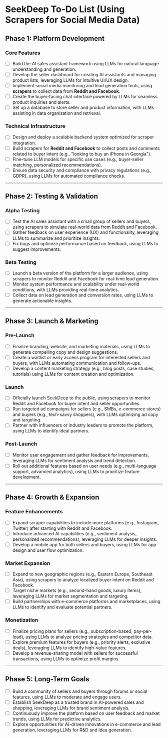 # SeekDeep To-Do List (Using Scrapers for Social Media Data)

## **Phase 1: Platform Development**
### Core Features
- [ ] Build the AI sales assistant framework using LLMs for natural language understanding and generation.
- [ ] Develop the seller dashboard for creating AI assistants and managing product lists, leveraging LLMs for intuitive UI/UX design.
- [ ] Implement social media monitoring and lead generation tools, using **scrapers** to collect data from **Reddit and Facebook**.
- [ ] Create the buyer-facing chat interface powered by LLMs for seamless product inquiries and alerts.
- [ ] Set up a database to store seller and product information, with LLMs assisting in data organization and retrieval.

### Technical Infrastructure
- [ ] Design and deploy a scalable backend system optimized for scraper integration.
- [ ] Build scrapers for **Reddit and Facebook** to collect posts and comments related to buyer intent (e.g., "looking to buy an iPhone in Georgia").
- [ ] Fine-tune LLM models for specific use cases (e.g., buyer-seller matching, personalized recommendations).
- [ ] Ensure data security and compliance with privacy regulations (e.g., GDPR), using LLMs for automated compliance checks.

---

## **Phase 2: Testing & Validation**
### Alpha Testing
- [ ] Test the AI sales assistant with a small group of sellers and buyers, using scrapers to simulate real-world data from Reddit and Facebook.
- [ ] Gather feedback on user experience (UX) and functionality, leveraging LLMs to summarize and prioritize insights.
- [ ] Fix bugs and optimize performance based on feedback, using LLMs to suggest improvements.

### Beta Testing
- [ ] Launch a beta version of the platform for a larger audience, using scrapers to monitor Reddit and Facebook for real-time lead generation.
- [ ] Monitor system performance and scalability under real-world conditions, with LLMs providing real-time analytics.
- [ ] Collect data on lead generation and conversion rates, using LLMs to generate actionable insights.

---

## **Phase 3: Launch & Marketing**
### Pre-Launch
- [ ] Finalize branding, website, and marketing materials, using LLMs to generate compelling copy and design suggestions.
- [ ] Create a waitlist or early access program for interested sellers and buyers, with LLMs automating communication and follow-ups.
- [ ] Develop a content marketing strategy (e.g., blog posts, case studies, tutorials) using LLMs for content creation and optimization.

### Launch
- [ ] Officially launch SeekDeep to the public, using scrapers to monitor Reddit and Facebook for buyer intent and seller opportunities.
- [ ] Run targeted ad campaigns for sellers (e.g., SMBs, e-commerce stores) and buyers (e.g., tech-savvy shoppers), with LLMs optimizing ad copy and targeting.
- [ ] Partner with influencers or industry leaders to promote the platform, using LLMs to identify ideal partners.

### Post-Launch
- [ ] Monitor user engagement and gather feedback for improvements, leveraging LLMs for sentiment analysis and trend detection.
- [ ] Roll out additional features based on user needs (e.g., multi-language support, advanced analytics), using LLMs to prioritize feature development.

---

## **Phase 4: Growth & Expansion**
### Feature Enhancements
- [ ] Expand scraper capabilities to include more platforms (e.g., Instagram, Twitter) after starting with Reddit and Facebook.
- [ ] Introduce advanced AI capabilities (e.g., sentiment analysis, personalized recommendations), leveraging LLMs for deeper insights.
- [ ] Develop a mobile app for both sellers and buyers, using LLMs for app design and user flow optimization.

### Market Expansion
- [ ] Expand to new geographic regions (e.g., Eastern Europe, Southeast Asia), using scrapers to analyze localized buyer intent on Reddit and Facebook.
- [ ] Target niche markets (e.g., second-hand goods, luxury items), leveraging LLMs for market segmentation and targeting.
- [ ] Build partnerships with e-commerce platforms and marketplaces, using LLMs to identify and evaluate potential partners.

### Monetization
- [ ] Finalize pricing plans for sellers (e.g., subscription-based, pay-per-lead), using LLMs to analyze pricing strategies and competitor data.
- [ ] Explore premium features for buyers (e.g., priority alerts, exclusive deals), leveraging LLMs to identify high-value features.
- [ ] Develop a revenue-sharing model with sellers for successful transactions, using LLMs to optimize profit margins.

---

## **Phase 5: Long-Term Goals**
- [ ] Build a community of sellers and buyers through forums or social features, using LLMs to moderate and engage users.
- [ ] Establish SeekDeep as a trusted brand in AI-powered sales and shopping, leveraging LLMs for brand sentiment analysis.
- [ ] Continuously improve the platform based on user feedback and market trends, using LLMs for predictive analytics.
- [ ] Explore opportunities for AI-driven innovations in e-commerce and lead generation, leveraging LLMs for R&D and idea generation.

